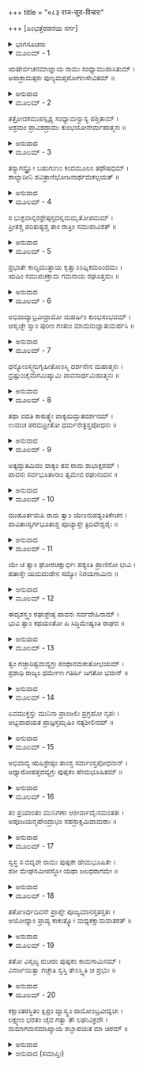+++
title = "०८३ राज-सूय-विचारः"

+++
[ಎಂಭತ್ತೆರಡನೆಯ ಸರ್ಗ]



<details><summary>ಭಾಗಸೂಚನಾ</summary>

ಶ್ರೀರಾಮನು ಅಗಸ್ತ್ಯರ ಆಶ್ರಮದಿಂದ ಅಯೋಧ್ಯೆಗೆ ಮರಳಿದುದು
</details>

<details open><summary>ಮೂಲಮ್ - 1</summary>

ಋಷೇರ್ವಚನಮಾಜ್ಞಾಯ ರಾಮಃ ಸಂಧ್ಯಾಮುಪಾಸಿತುಮ್ ।  
ಅಪಾಕ್ರಾಮತ್ಸರಃ ಪುಣ್ಯಮಪ್ಸರೋಗಣಸೇವಿತಮ್ ॥
</details>

<details><summary>ಅನುವಾದ</summary>

ಋಷಿಗಳ ಆದೇಶ ಪಡೆದು ಶ್ರೀರಾಮಚಂದ್ರನು ಸಂಧ್ಯೋಪಾಸನೆ ಮಾಡಲು ಅಪ್ಸರೆಯರಿಂದ ಸೇವಿತ ಆ ಪವಿತ್ರ ಸರೋವರದ ಬಳಿಗೆ ಹೋದನು.॥1॥
</details>

<details open><summary>ಮೂಲಮ್ - 2</summary>

ತತ್ರೋದಕಮುಪಸ್ಪೃಶ್ಯ ಸಂಧ್ಯಾಮನ್ವಾಸ್ಯ ಪಶ್ಚಿತಾಮ್ ।  
ಆಶ್ರಮಂ ಪ್ರಾವಿಶದ್ರಾಮಃ ಕುಂಭಯೋನೇರ್ಮಹಾತ್ಮನಃ ॥
</details>

<details><summary>ಅನುವಾದ</summary>

ಅಲ್ಲಿ ಆಚಮನ, ಸಾಯಂಸಂಧ್ಯೋಪಾಸನೆ ಮಾಡಿ, ಶ್ರೀರಾಮನು ಪುನಃ ಮಹಾತ್ಮಾ ಕುಂಭಜರ ಆಶ್ರಮವನ್ನು ಪ್ರವೇಶಿಸಿದನು.॥2॥
</details>

<details open><summary>ಮೂಲಮ್ - 3</summary>

ತಸ್ಯಾಗಸ್ತ್ತ್ಯೋ ಬಹುಗುಣಂ ಕಂದಮೂಲಂ ತಥೌಷಧಮ್ ।  
ಶಾಲ್ಯಾದೀನಿ ಪವಿತ್ರಾಣಿಭೋಜನಾರ್ಥಮಕಲ್ಪಯತ್ ॥
</details>

<details><summary>ಅನುವಾದ</summary>

ಅಗಸ್ತ್ಯರು ರಾಮನ ಭೋಜನಕ್ಕಾಗಿ ಬಹುಗುಣ ಯುಕ್ತ ಕಂದ-ಮೂಲಗಳನ್ನು, ಜರಾವಸ್ಥೆಯನ್ನು ಹೋಗ ಲಾಡಿಸುವ ದಿವ್ಯ ಔಷಧಿ, ಪವಿತ್ರ ಅನ್ನ ಮೊದಲಾದ ವಸ್ತುಗಳನ್ನು ಅರ್ಪಿಸಿದರು.॥3॥
</details>

<details open><summary>ಮೂಲಮ್ - 4</summary>

ಸ ಭುಕ್ತವಾನ್ನರಶ್ರೇಷ್ಠಸ್ತದನ್ನಮಮೃತೋಪಮಮ್ ।  
ಪ್ರೀತಶ್ಚ ಪರಿತುಷ್ಟಶ್ಚ ತಾಂ ರಾತ್ರಿಂ ಸಮುಪಾವಿಶತ್ ॥
</details>

<details><summary>ಅನುವಾದ</summary>

ನರಶ್ರೇಷ್ಠ ಶ್ರೀರಾಮನು ಆ ಅಮೃತತುಲ್ಯ ರುಚಿಕರ ಭೋಜನ ಮಾಡಿ ಪರಮ ತೃಪ್ತನಾಗಿ, ಪ್ರಸನ್ನತೆಯಿಂದ ಆ ರಾತ್ರಿಯನ್ನು ಸಂತೋಷವಾಗಿ ಅಲ್ಲಿ ಕಳೆದನು.॥4॥
</details>

<details open><summary>ಮೂಲಮ್ - 5</summary>

ಪ್ರಭಾತೇ ಕಾಲ್ಯಮುತ್ಥಾಯ ಕೃತ್ವಾಽಽಹ್ನಿಕಮರಿಂದಮಃ ।  
ಋಷಿಂ ಸಮುಪಚಕ್ರಾಮ ಗಮನಾಯ ರಘೂತ್ತಮಃ ॥
</details>

<details><summary>ಅನುವಾದ</summary>

ಬೆಳಿಗ್ಗೆ ಎದ್ದು ಶತ್ರುದಮನ ರಘುಕುಲಭೂಷಣ ಶ್ರೀರಾಮನು ನಿತ್ಯಕರ್ಮವನ್ನು ಪೂರೈಸಿ, ಅಲ್ಲಿಂದ ಹೊರಡಲು ಮಹರ್ಷಿಗಳ ಬಳಿಗೆ ಹೋದನು.॥5॥
</details>

<details open><summary>ಮೂಲಮ್ - 6</summary>

ಅಭಿವಾದ್ಯಾಬ್ರವೀದ್ರಾಮೋ ಮಹರ್ಷಿಂ ಕುಂಭಸಂಭವಮ್ ।  
ಆಪೃಚ್ಛೇ ಸ್ವಾಂ ಪುರೀಂ ಗಂತುಂ ಮಾಮನುಜ್ಞಾತುಮರ್ಹಸಿ ॥
</details>

<details><summary>ಅನುವಾದ</summary>

ಅಲ್ಲಿ ಮಹರ್ಷಿ ಕುಂಭಜರಿಗೆ ಪ್ರಣಾಮ ಮಾಡಿ ಶ್ರೀರಾಮನು ಹೇಳಿದನು - ಮಹರ್ಷಿಗಳೇ ! ಈಗ ನಾನು ನನ್ನ ಪುರಿಗೆ ಹೋಗಲು ನಿಮ್ಮ ಆಜ್ಞೆಯನ್ನು ಬಯಸುತ್ತೇನೆ. ದಯಮಾಡಿ ನನಗೆ ಅಪ್ಪಣೆ ಕೊಡಿರಿ.॥6॥
</details>

<details open><summary>ಮೂಲಮ್ - 7</summary>

ಧನ್ಯೋಽಸ್ಮ್ಯನುಗೃಹೀತೋಽಸ್ಮಿ ದರ್ಶನೇನ ಮಹಾತ್ಮನಃ ।  
ದ್ರಷ್ಟುಂಚೈವಾಗಮಿಷ್ಯಾಮಿ ಪಾವನಾರ್ಥಮಿಹಾತ್ಮನಃ ॥
</details>

<details><summary>ಅನುವಾದ</summary>

ಮಹಾತ್ಮರಾದ ನಿಮ್ಮ ದರ್ಶನದಿಂದ ನಾನು ಧನ್ಯ ಹಾಗೂ ಅನುಗ್ರಹಿತನಾಗಿದ್ದೇನೆ. ಮುಂದೆ ಎಂದಾದರೂ ನನ್ನನ್ನು ಪವಿತ್ರನಾಗಿಸಿಕೊಳ್ಳಲು, ನಿಮ್ಮ ದರ್ಶನದ ಇಚ್ಛೆ ಯಿಂದ ಇಲ್ಲಿಗೆ ಬರುವೆನು.॥7॥
</details>

<details open><summary>ಮೂಲಮ್ - 8</summary>

ತಥಾ ವದತಿ ಕಾಕುತ್ಸ್ಥೇ ವಾಕ್ಯಮದ್ಭುತದರ್ಶನಮ್ ।  
ಉವಾಚ ಪರಮಪ್ರೀತೋ ಧರ್ಮನೇತ್ರಸ್ತಪೋಧನಃ ॥
</details>

<details><summary>ಅನುವಾದ</summary>

ಶ್ರೀರಾಮಚಂದ್ರನು ಇಂತಹ ಅದ್ಭುತ ವಚನವನ್ನಾಡಿದಾಗ, ಧರ್ಮಚಕ್ಷು ತಪೋಧನ ಅಗಸ್ತ್ಯರು ಬಹಳ ಸಂತೋಷಗೊಂಡು ಅವನಲ್ಲಿ ಹೇಳಿದರು.॥8॥
</details>

<details open><summary>ಮೂಲಮ್ - 9</summary>

ಅತ್ಯದ್ಭುತಮಿದಂ ವಾಕ್ಯಂ ತವ ರಾಮ ಶುಭಾಕ್ಷರಮ್ ।  
ಪಾವನಃ ಸರ್ವಭೂತಾನಾಂ ತ್ವಮೇವ ರಘುನಂದನ ॥
</details>

<details><summary>ಅನುವಾದ</summary>

ಶ್ರೀರಾಮಾ! ನಿನ್ನ ಸುಂದರ ವಚನ ಅದ್ಭುತವಾಗಿದೆ. ರಘುನಂದನ! ಸಮಸ್ತ ಪ್ರಾಣಿಗಳನ್ನು ಪವಿತ್ರ ಮಾಡುವವನು ನೀನೇ ಆಗಿರುವೆ.॥9॥
</details>

<details open><summary>ಮೂಲಮ್ - 10</summary>

ಮುಹೂರ್ತಮಪಿ ರಾಮ ತ್ವಾಂ ಯೇಽನುಪಶ್ಯಂತಿಕೇಚನ ।  
ಪಾವಿತಾಃಸ್ವರ್ಗಭೂತಾಶ್ಚ ಪೂಜ್ಯಾಸ್ತೇ ತ್ರಿದಿವೇಶ್ವರೈಃ ॥
</details>

<details><summary>ಅನುವಾದ</summary>

ಶ್ರೀರಾಮ! ಯಾರಾದರೂ ಒಂದು ಮುಹೂರ್ತವಾದರೂ ನಿನ್ನ ದರ್ಶನ ಮಾಡುವವನು ಪವಿತ್ರನಾಗಿ ಸ್ವರ್ಗಕ್ಕೆ ಅಧಿಕಾರಿಯಾಗಿ, ದೇವತೆಗಳಿಗೂ ಪೂಜನೀಯನಾಗುತ್ತಾನೆ.॥10॥
</details>

<details open><summary>ಮೂಲಮ್ - 11</summary>

ಯೇ ಚ ತ್ವಾಂ ಘೋರಚಕ್ಷುರ್ಭಿಃ ಪಶ್ಯಂತಿ ಪ್ರಾಣಿನೋ ಭುವಿ ।  
ಹತಾಸ್ತೇ ಯಮದಂಡೇನ ಸದ್ಯೋ ನಿರಯಗಾಮಿನಃ ॥
</details>

<details><summary>ಅನುವಾದ</summary>

ಈ ಭೂತಳದಲ್ಲಿ ನಿನ್ನನ್ನು ಕ್ರೂರದೃಷ್ಟಿಯಿಂದ ನೋಡುವವನು ಯಮದಂಡದಿಂದ ಹೊಡೆಯಲ್ಪಟ್ಟು ತತ್ಕಾಲ ನರಕಕ್ಕೆ ಬೀಳುವನು.॥11॥
</details>

<details open><summary>ಮೂಲಮ್ - 12</summary>

ಈದೃಶಸ್ತ್ವಂ ರಘುಶ್ರೇಷ್ಠ ಪಾವನಃ ಸರ್ವದೇಹಿನಾಮ್ ।  
ಭುವಿ ತ್ವಾಂ ಕಥಯಂತೋ ಹಿ ಸಿದ್ಧಿಮೇಷ್ಯಂತಿ ರಾಘವ ॥
</details>

<details><summary>ಅನುವಾದ</summary>

ರಘುಶ್ರೇಷ್ಠನೇ! ಇಂತಹ ಐಶ್ವರ್ಯಶಾಲಿ ನೀನು ಸಮಸ್ತ ದೇಹಧಾರಿಗಳನ್ನು ಪವಿತ್ರ ಮಾಡು ವವನಾಗಿರುವೆ. ರಘುನಂದನ! ಪೃಥಿವಿಯಲ್ಲಿ ನಿನ್ನ ಕಥೆ ಹೇಳುವವರು ಸಿದ್ಧಿಯನ್ನು ಪಡೆಯುತ್ತಾರೆ.॥12॥
</details>

<details open><summary>ಮೂಲಮ್ - 13</summary>

ತ್ವಂ ಗಚ್ಛಾರಿಷ್ಟಮವ್ಯಗ್ರಃ ಪಂಥಾನಮಕುತೋಭಯಮ್ ।  
ಪ್ರಶಾಧಿ ರಾಜ್ಯಂ ಧರ್ಮೇಣ ಗತಿರ್ಹಿ ಜಗತೋ ಭವಾನ್ ॥
</details>

<details><summary>ಅನುವಾದ</summary>

ನೀನು ನಿಶ್ಚಿಂತನಾಗಿ ಕ್ಷೇಮವಾಗಿ ತೆರಳು. ನಿನ್ನ ಮಾರ್ಗದಲ್ಲಿ ಎಲ್ಲಿಯೂ ಭಯ ಇಲ್ಲದಿರಲಿ. ನೀನು ಧರ್ಮಪೂರ್ವಕ ರಾಜ್ಯವಾಳು; ಏಕೆಂದರೆ ನೀನೇ ಜಗತ್ತಿನ ಪರಮಾಶ್ರಯನಾಗಿರುವೆ.॥13॥
</details>

<details open><summary>ಮೂಲಮ್ - 14</summary>

ಏವಮುಕ್ತಸ್ತು ಮುನಿನಾ ಪ್ರಾಂಜಲಿಃ ಪ್ರಗ್ರಹೋ ನೃಪಃ ।  
ಅಭ್ಯವಾದಯತ ಪ್ರಾಜ್ಞಸ್ತಮೃಷಿಂ ಸತ್ಯಶೀಲಿನಮ್ ॥
</details>

<details><summary>ಅನುವಾದ</summary>

ಮುನಿಯು ಹೀಗೆ ಹೇಳಿದಾಗ ಪ್ರಾಜ್ಞನಾದ ರಾಜ ಶ್ರೀರಾಮನು ಭುಜಗಳನ್ನೆತ್ತಿ ಕೈಮುಗಿದು ಆ ಸತ್ಯಶೀಲ ಮಹರ್ಷಿಗಳಿಗೆ ಪ್ರಣಾಮಮಾಡಿದನು.॥14॥
</details>

<details open><summary>ಮೂಲಮ್ - 15</summary>

ಅಭಿವಾದ್ಯ ಋಷಿಶ್ರೇಷ್ಠಂ ತಾಂಶ್ಚ ಸರ್ವಾಂಸ್ತಪೋಧನಾನ್ ।  
ಅಧ್ಯಾರೋಹತ್ತದವ್ಯಗ್ರಃ ಪುಷ್ಪಕಂ ಹೇಮಭೂಷಿತಮ್ ॥
</details>

<details><summary>ಅನುವಾದ</summary>

ಹೀಗೆ ಮುನಿವರ ಅಗಸ್ತ್ಯರಿಗೆ ಹಾಗೂ ಇತರ ಎಲ್ಲ ತಪೋವನ ಋಷಿಗಳಿಗೆ ಯಥೋಚಿತ ಅಭಿವಾದನ ಮಾಡಿ ಅವ್ಯಗ್ರನಾಗಿ ಸುವರ್ಣಭೂಷಿತ ಪುಷ್ಪಕ ವಿಮಾನವನ್ನು ಏರಿದನು.॥15॥
</details>

<details open><summary>ಮೂಲಮ್ - 16</summary>

ತಂ ಪ್ರಯಾಂತಂ ಮುನಿಗಣಾ ಆಶೀರ್ವಾದೈಃಸಮಂತತಃ ।  
ಅಪೂಜಯನ್ಮಹೇಂದ್ರಾಭಂ ಸಹಸ್ರಾಕ್ಷಮಿವಾಮರಾಃ ॥
</details>

<details><summary>ಅನುವಾದ</summary>

ದೇವತೆಗಳು ಇಂದ್ರನನ್ನು ಪೂಜಿಸುವಂತೆಯೇ ಹೊರಟು ನಿಂತ ಮಹೇಂದ್ರತುಲ್ಯ ತೇಜಸ್ವೀ ಶ್ರೀರಾಮನನ್ನು ಪೂಜಿಸಿ, ಋಷಿಗಳೆಲ್ಲರೂ ಆಶೀರ್ವದಿಸಿದರು.॥16॥
</details>

<details open><summary>ಮೂಲಮ್ - 17</summary>

ಸ್ವಸ್ಥ ಸ ದದೃಶೇ ರಾಮಃ ಪುಷ್ಪಕೇ ಹೇಮಭೂಷಿತೇ ।  
ಶಶೀ ಮೇಘಸಮೀಪಸ್ಥೋ ಯಥಾ ಜಲಧರಾಗಮೇ ॥
</details>

<details><summary>ಅನುವಾದ</summary>

ಆ ಸ್ವರ್ಣಭೂಷಿತ ಪುಷ್ಪಕವಿಮಾನದಲ್ಲಿ ಆಕಾಶದಲ್ಲಿ ಸ್ಥಿತನಾದ ಶ್ರೀರಾಮನು ವರ್ಷಾಕಾಲದ ಮೇಘಗಳ ಬಳಿ ಇರುವ ಚಂದ್ರನಂತೆ ಕಂಡುಬರುತ್ತಿದ್ದನು.॥17॥
</details>

<details open><summary>ಮೂಲಮ್ - 18</summary>

ತತೋಽರ್ಧದಿವಸೇ ಪ್ರಾಪ್ತೇ ಪೂಜ್ಯಮಾನಸ್ತತಸ್ತತಃ ।  
ಅಯೋಧ್ಯಾಂ ಪ್ರಾಪ್ಯ ಕಾಕುತ್ಸ್ಥೋ ಮಧ್ಯಕಕ್ಷಾಮವಾತರತ್ ॥
</details>

<details><summary>ಅನುವಾದ</summary>

ಅನಂತರ ಅಲ್ಲಲ್ಲಿ ಸಮ್ಮಾನ ಪಡೆಯುತ್ತಾ ಶ್ರೀರಘುರಾಮನು ಮಧ್ಯಾಹ್ನ ಸಮಯಕ್ಕೆ ಅಯೋಧ್ಯೆಗೆ ತಲುಪಿ ನಡು ಅಂಗಳದಲ್ಲಿ ಇಳಿದನು.॥18॥
</details>

<details open><summary>ಮೂಲಮ್ - 19</summary>

ತತೋ ವಿಸೃಜ್ಯ ರುಚಿರಂ ಪುಷ್ಪಕಂ ಕಾಮಗಾಮಿನಮ್ ।  
ವಿಸರ್ಜಯಿತ್ವಾ ಗಚ್ಛೇತಿ ಸ್ವಸ್ತಿ ತೇಽಸ್ತ್ವಿತಿ ಚ ಪ್ರಭುಃ ॥
</details>

<details><summary>ಅನುವಾದ</summary>

ಬಳಿಕ ಇಚ್ಛಾನುಸಾರ ಚಲಿಸುವ ಆ ಸುಂದರ ಪುಷ್ಪಕ ವಿಮಾನವನ್ನು ಅಲ್ಲೇ ಬಿಟ್ಟು ಪ್ರಭು ಶ್ರೀರಾಮನು ಅದರ ಬಳಿ ಹೇಳಿದನು-ಈಗ ನೀನು ಹೋಗು, ನಿನಗೆ ಮಂಗಳವಾಗಲಿ.॥19॥
</details>

<details open><summary>ಮೂಲಮ್ - 20</summary>

ಕಕ್ಷಾಂತರಸ್ಥಿತಂ ಕ್ಷಿಪ್ರಂ ದ್ವಾಸ್ಸ್ಥಂ ರಾಮೋಽಬ್ರವೀದ್ವಚಃ ।  
ಲಕ್ಷ್ಮಣಂ ಭರತಂ ಚೈವ ಗತ್ವಾ ತೌ ಲಘುವಿಕ್ರವೌ ।  
ಮಮಾಗಮನಮಾಖ್ಯಾಯ ಶಬ್ದಾಪಯತ ಮಾ ಚಿರಮ್ ॥
</details>

<details><summary>ಅನುವಾದ</summary>

ಮತ್ತೆ ಶ್ರೀರಾಮನು ಅಲ್ಲೇ ನಿಂತಿದ್ದ ದ್ವಾರಪಾಲಕರಲ್ಲಿ ಹೇಳಿದನು - ನೀನು ಈಗಲೇ ಹೋಗಿ ಶೀಘ್ರಪರಾಕ್ರಮಿ ಭರತ ಮತ್ತು ಲಕ್ಷ್ಮಣರಿಗೆ ನಾನು ಬಂದ ಸೂಚನೆ ಕೊಟ್ಟು, ಅವರನ್ನು ಬೇಗನೆ ಕರೆದು ತಾ.॥20॥
</details>

<details><summary>ಅನುವಾದ (ಸಮಾಪ್ತಿಃ)</summary>

ಶ್ರೀವಾಲ್ಮೀಕಿ ವಿರಚಿತ ಆರ್ಷರಾಮಾಯಣ ಆದಿಕಾವ್ಯದ ಉತ್ತರ ಕಾಂಡದಲ್ಲಿ ಎಂಭತ್ತೆರಡನೆಯ ಸರ್ಗ ಪೂರ್ಣವಾಯಿತು. ॥82॥
</details>
